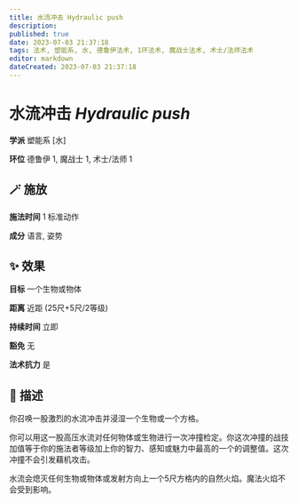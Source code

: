 ```yaml
---
title: 水流冲击 Hydraulic push
description: 
published: true
date: 2023-07-03 21:37:18
tags: 法术, 塑能系, 水, 德鲁伊法术, 1环法术, 魔战士法术, 术士/法师法术
editor: markdown
dateCreated: 2023-07-03 21:37:18
---
```


# **水流冲击** *Hydraulic push*

**学派** 塑能系 \[水\] 

**环位** 德鲁伊 1, 魔战士 1, 术士/法师 1

## 🪄 施放

**施法时间** 1 标准动作

**成分** 语言, 姿势

## ✨ 效果 

**目标** 一个生物或物体 

**距离** 近距 (25尺+5尺/2等级)  

**持续时间** 立即 

**豁免** 无

**法术抗力** 是

## 📖 描述

你召唤一股激烈的水流冲击并浸湿一个生物或一个方格。

你可以用这一股高压水流对任何物体或生物进行一次冲撞检定。你这次冲撞的战技加值等于你的施法者等级加上你的智力、感知或魅力中最高的一个的调整值。这次冲撞不会引发藉机攻击。

水流会熄灭任何生物或物体或发射方向上一个5尺方格内的自然火焰。魔法火焰不会受到影响。
    
